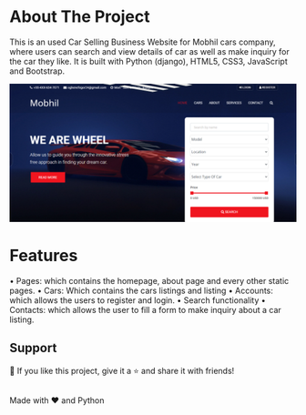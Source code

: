 
# About The Project
This is an used Car Selling Business Website for Mobhil cars company, where users can search and view details of car as well as make inquiry for the car they like. It is built with Python (django), HTML5, CSS3, JavaScript and Bootstrap.

<img src="https://github.com/fegorstar/mobhil-web/blob/master/mobhil/static/img/homepage.PNG">


# Features
•	Pages: which contains the homepage, about page and every other static pages.
•	Cars: Which contains the cars listings and listing
•	Accounts: which allows the users to register and login.
•	Search functionality
•	Contacts: which allows the user to fill a form to make inquiry about a car listing.

## Support
💙 If you like this project, give it a ⭐ and share it with friends!

##
Made with ❤️ and Python
